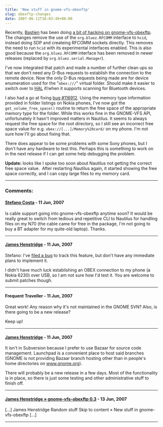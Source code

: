 ```yaml
---
title: 'New stuff in gnome-vfs-obexftp'
slug: obexftp-changes
date: 2007-06-11T16:03:49+08:00
---
```


Recently, [Bastien](http://www.hadess.net/) has been doing [a bit of
hacking on
gnome-vfs-obexftp](http://hadessuk.blogspot.com/2007/06/mo-bluetooth.html "Mo' Bluetooth").
The changes remove the use of the `org.bluez.RFCOMM` interface to
`hcid`, instead doing SDP and createing RFCOMM sockets directly. This
removes the need to run `hcid` with its experimental interfaces enabled.
This is also good because the `org.bluez.RFCOMM` interface has been
removed in newer releases (replaced by `org.bluez.serial.Manager`).

I\'ve now integrated that patch and made a number of further clean ups
so that we don\'t need any D-Bus requests to establish the connection to
the remote device. Now the only D-Bus requests being made are for device
enumeration used for the \"`obex:///`\" virtual folder. Should make it
easier to switch over to
[HAL](http://www.freedesktop.org/wiki/Software/hal) if/when it supports
scanning for Bluetooth devices.

I also had a go at fixing [bug
\#116912](https://bugs.launchpad.net/bugs/116912 "Free Space on Phone's SD Card Incorrect in Nautilus").
Using the memory type information provided in folder listings on Nokia
phones, I\'ve now got the `get_volume_free_space()` routine to return
the free space of the appropriate memory type for the folder. While this
works fine in the GNOME-VFS API, unfortunately it hasn\'t improved
matters in Nautilus. It seems to always request the free space for the
root directory, so I still see an incorrect free space value for e.g.
`obex://[...]/Memory%20card/` on my phone. I\'m not sure how I\'ll go
about fixing that.

There does appear to be some problems with some Sony phones, but I
don\'t have any hardware to test this. Perhaps this is something to work
on in the next release if I can get some help debugging the problem.

**Update:** looks like I spoke too soon about Nautilus not getting the
correct free space value.  After restarting Nautilus again, it started
showing the free space correctly, and I can copy large files to my
memory card.

---
### Comments:
#### [Stefano Costa](http://blog.linux.it/steko) - <time datetime="2007-06-11 18:23:51">11 Jun, 2007</time>

Is cable support going into gnome-vfs-obexftp anytime soon? It would be
really great to switch from tedious and repetitive CLI to Nautilus for
handling files on my N70 (the cable came for free in the package, I\'m
not going to buy a BT adapter for my quite-old laptop). Thanks.

---
#### [James Henstridge](http://blogs.gnome.org/jamesh/) - <time datetime="2007-06-11 19:25:26">11 Jun, 2007</time>

Stefano: I\'ve [filed a bug](https://bugs.launchpad.net/bugs/119801) to
track this feature, but don\'t have any immediate plans to implement it.

I didn\'t have much luck establishing an OBEX connection to my phone (a
Nokia 6230) over USB, so I am not sure how I\'d test it. You are welcome
to submit patches though.

---
#### Frequent Traveller - <time datetime="2007-06-11 19:36:48">11 Jun, 2007</time>

Great work! Any reason why it\'s not maintained in the GNOME SVN? Also,
is there going to be a new release?

Keep up!

---
#### [James Henstridge](http://blogs.gnome.org/jamesh/) - <time datetime="2007-06-11 19:55:02">11 Jun, 2007</time>

It isn\'t in Subversion because I prefer to use Bazaar for source code
management. Launchpad is a convenient place to host said branches (GNOME
is not providing Bazaar branch hosting other than in people\'s home
directories on www.gnome.org).

There will probably be a new release in a few days. Most of the
functionality is in place, so there is just some testing and other
administrative stuff to finish off.

---
#### [James Henstridge &raquo; gnome-vfs-obexftp 0.3](gnome-vfs-obexftp-03.md) - <time datetime="2007-06-13 11:37:25">13 Jun, 2007</time>

\[\...\] James Henstridge Random stuff Skip to content « New stuff in
gnome-vfs-obexftp \[\...\]

---
